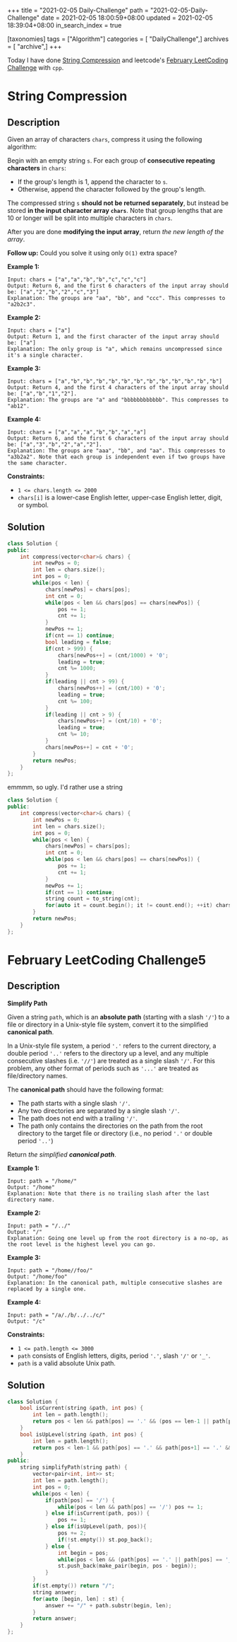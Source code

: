 +++
title = "2021-02-05 Daily-Challenge"
path = "2021-02-05-Daily-Challenge"
date = 2021-02-05 18:00:59+08:00
updated = 2021-02-05 18:39:04+08:00
in_search_index = true

[taxonomies]
tags = ["Algorithm"]
categories = [ "DailyChallenge",]
archives = [ "archive",]
+++

Today I have done [String Compression](https://leetcode.com/problems/string-compression/) and leetcode's [February LeetCoding Challenge](https://leetcode.com/explore/featured/card/february-leetcoding-challenge-2021/584/week-1-february-1st-february-7th/3629/) with `cpp`.

<!-- more -->

# String Compression

## Description

Given an array of characters `chars`, compress it using the following algorithm:

Begin with an empty string `s`. For each group of **consecutive repeating characters** in `chars`:

- If the group's length is 1, append the character to `s`.
- Otherwise, append the character followed by the group's length.

The compressed string `s` **should not be returned separately**, but instead be stored **in the input character array `chars`**. Note that group lengths that are 10 or longer will be split into multiple characters in `chars`.

After you are done **modifying the input array**, return *the new length of the array*.

 

**Follow up:**
Could you solve it using only `O(1)` extra space?

 

**Example 1:**

```
Input: chars = ["a","a","b","b","c","c","c"]
Output: Return 6, and the first 6 characters of the input array should be: ["a","2","b","2","c","3"]
Explanation: The groups are "aa", "bb", and "ccc". This compresses to "a2b2c3".
```

**Example 2:**

```
Input: chars = ["a"]
Output: Return 1, and the first character of the input array should be: ["a"]
Explanation: The only group is "a", which remains uncompressed since it's a single character.
```

**Example 3:**

```
Input: chars = ["a","b","b","b","b","b","b","b","b","b","b","b","b"]
Output: Return 4, and the first 4 characters of the input array should be: ["a","b","1","2"].
Explanation: The groups are "a" and "bbbbbbbbbbbb". This compresses to "ab12".
```

**Example 4:**

```
Input: chars = ["a","a","a","b","b","a","a"]
Output: Return 6, and the first 6 characters of the input array should be: ["a","3","b","2","a","2"].
Explanation: The groups are "aaa", "bb", and "aa". This compresses to "a3b2a2". Note that each group is independent even if two groups have the same character.
```

 

**Constraints:**

- `1 <= chars.length <= 2000`
- `chars[i]` is a lower-case English letter, upper-case English letter, digit, or symbol.

## Solution

``` cpp
class Solution {
public:
    int compress(vector<char>& chars) {
        int newPos = 0;
        int len = chars.size();
        int pos = 0;
        while(pos < len) {
            chars[newPos] = chars[pos];
            int cnt = 0;
            while(pos < len && chars[pos] == chars[newPos]) {
                pos += 1;
                cnt += 1;
            }
            newPos += 1;
            if(cnt == 1) continue;
            bool leading = false;
            if(cnt > 999) {
                chars[newPos++] = (cnt/1000) + '0';
                leading = true;
                cnt %= 1000;
            }
            if(leading || cnt > 99) { 
                chars[newPos++] = (cnt/100) + '0';
                leading = true;
                cnt %= 100;
            }
            if(leading || cnt > 9) { 
                chars[newPos++] = (cnt/10) + '0';
                leading = true;
                cnt %= 10;
            }
            chars[newPos++] = cnt + '0';
        }
        return newPos;
    }
};
```

emmmm, so ugly. I'd rather use a string

``` cpp
class Solution {
public:
    int compress(vector<char>& chars) {
        int newPos = 0;
        int len = chars.size();
        int pos = 0;
        while(pos < len) {
            chars[newPos] = chars[pos];
            int cnt = 0;
            while(pos < len && chars[pos] == chars[newPos]) {
                pos += 1;
                cnt += 1;
            }
            newPos += 1;
            if(cnt == 1) continue;
            string count = to_string(cnt);
            for(auto it = count.begin(); it != count.end(); ++it) chars[newPos++] = *it;
        }
        return newPos;
    }
};
```

# February LeetCoding Challenge5

## Description

**Simplify Path**

Given a string `path`, which is an **absolute path** (starting with a slash `'/'`) to a file or directory in a Unix-style file system, convert it to the simplified **canonical path**.

In a Unix-style file system, a period `'.'` refers to the current directory, a double period `'..'` refers to the directory up a level, and any multiple consecutive slashes (i.e. `'//'`) are treated as a single slash `'/'`. For this problem, any other format of periods such as `'...'` are treated as file/directory names.

The **canonical path** should have the following format:

- The path starts with a single slash `'/'`.
- Any two directories are separated by a single slash `'/'`.
- The path does not end with a trailing `'/'`.
- The path only contains the directories on the path from the root directory to the target file or directory (i.e., no period `'.'` or double period `'..'`)

Return *the simplified **canonical path***.

 

**Example 1:**

```
Input: path = "/home/"
Output: "/home"
Explanation: Note that there is no trailing slash after the last directory name.
```

**Example 2:**

```
Input: path = "/../"
Output: "/"
Explanation: Going one level up from the root directory is a no-op, as the root level is the highest level you can go.
```

**Example 3:**

```
Input: path = "/home//foo/"
Output: "/home/foo"
Explanation: In the canonical path, multiple consecutive slashes are replaced by a single one.
```

**Example 4:**

```
Input: path = "/a/./b/../../c/"
Output: "/c"
```

 

**Constraints:**

- `1 <= path.length <= 3000`
- `path` consists of English letters, digits, period `'.'`, slash `'/'` or `'_'`.
- `path` is a valid absolute Unix path.

## Solution

``` cpp
class Solution {
    bool isCurrent(string &path, int pos) {
        int len = path.length();
        return pos < len && path[pos] == '.' && (pos == len-1 || path[pos+1] == '/');
    }
    bool isUpLevel(string &path, int pos) {
        int len = path.length();
        return pos < len-1 && path[pos] == '.' && path[pos+1] == '.' && (pos == len-2 || path[pos+2] == '/');
    }
public:
    string simplifyPath(string path) {
        vector<pair<int, int>> st;
        int len = path.length();
        int pos = 0;
        while(pos < len) {
            if(path[pos] == '/') {
                while(pos < len && path[pos] == '/') pos += 1;
            } else if(isCurrent(path, pos)) {
                pos += 1;
            } else if(isUpLevel(path, pos)){
                pos += 2;
                if(!st.empty()) st.pop_back();
            } else {
                int begin = pos;
                while(pos < len && (path[pos] == '.' || path[pos] == '_' || isalnum(path[pos]))) ++pos;
                st.push_back(make_pair(begin, pos - begin));
            }
        }
        if(st.empty()) return "/";
        string answer;
        for(auto [begin, len] : st) {
            answer += "/" + path.substr(begin, len);
        }
        return answer;
    }
};
```